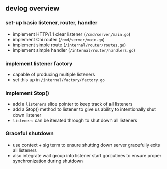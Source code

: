 ## devlog overview
### set-up basic listener, router, handler
- implement HTTP/1.1 clear listener (`/cmd/server/main.go`)
- implement Chi router (`/cmd/server/main.go`)
- implement simple route (`/internal/router/routes.go`)
- implement simple handler (`/internal/router/handlers.go`)

### implement listener factory
- capable of producing multiple listeners
- set this up in `/internal/factory/factory.go`

### Implement Stop()
- add a `listeners` slice pointer to keep track of all listeners 
- add a Stop() method to listener to give us ability to intentionally shut down listener
- `listeners` can be iterated through to shut down all listeners

### Graceful shutdown
- use context + sig term to ensure shutting down server gracefully exits all listeners
- also integrate wait group into listener start goroutines to ensure proper synchronization during shutdown